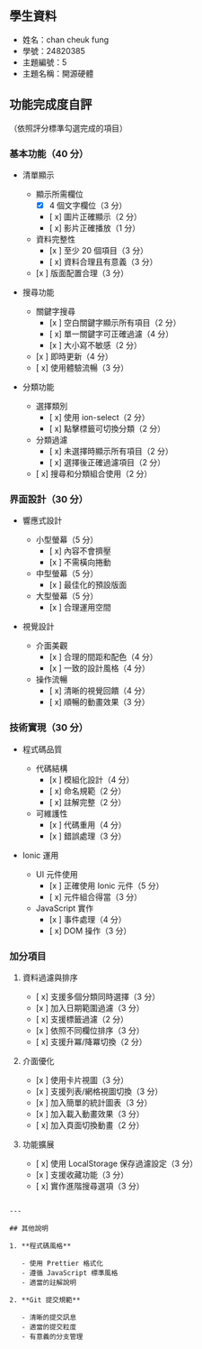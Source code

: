 ## 學生資料

- 姓名：chan cheuk fung
- 學號：24820385
- 主題編號：5
- 主題名稱：開源硬體

## 功能完成度自評

（依照評分標準勾選完成的項目）

### 基本功能（40 分）

- 清單顯示

  - 顯示所需欄位
    - [x] 4 個文字欄位（3 分）
    - [ x] 圖片正確顯示（2 分）
    - [ x] 影片正確播放（1 分）
  - 資料完整性
    - [x ] 至少 20 個項目（3 分）
    - [ x] 資料合理且有意義（3 分）
  - [x ] 版面配置合理（3 分）

- 搜尋功能

  - 關鍵字搜尋
    - [x ] 空白關鍵字顯示所有項目（2 分）
    - [ x] 單一關鍵字可正確過濾（4 分）
    - [x ] 大小寫不敏感（2 分）
  - [x ] 即時更新（4 分）
  - [ x] 使用體驗流暢（3 分）

- 分類功能
  - 選擇類別
    - [ x] 使用 ion-select（2 分）
    - [ x] 點擊標籤可切換分類（2 分）
  - 分類過濾
    - [ x] 未選擇時顯示所有項目（2 分）
    - [ x] 選擇後正確過濾項目（2 分）
  - [ x] 搜尋和分類組合使用（2 分）

### 界面設計（30 分）

- 響應式設計

  - 小型螢幕（5 分）
    - [ x] 內容不會擠壓
    - [x ] 不需橫向捲動
  - 中型螢幕（5 分）
    - [x ] 最佳化的預設版面
  - 大型螢幕（5 分）
    - [x ] 合理運用空間

- 視覺設計
  - 介面美觀
    - [x ] 合理的間距和配色（4 分）
    - [x ] 一致的設計風格（4 分）
  - 操作流暢
    - [ x] 清晰的視覺回饋（4 分）
    - [ x] 順暢的動畫效果（3 分）

### 技術實現（30 分）

- 程式碼品質

  - 代碼結構
    - [x ] 模組化設計（4 分）
    - [ x] 命名規範（2 分）
    - [ x] 註解完整（2 分）
  - 可維護性
    - [x ] 代碼重用（4 分）
    - [x ] 錯誤處理（3 分）

- Ionic 運用
  - UI 元件使用
    - [x ] 正確使用 Ionic 元件（5 分）
    - [ x] 元件組合得當（3 分）
  - JavaScript 實作
    - [x ] 事件處理（4 分）
    - [ x] DOM 操作（3 分）

### 加分項目

1. 資料過濾與排序

   - [ x] 支援多個分類同時選擇（3 分）
   - [x ] 加入日期範圍過濾（3 分）
   - [ x] 支援標籤過濾（2 分）
   - [x ] 依照不同欄位排序（3 分）
   - [ x] 支援升冪/降冪切換（2 分）

2. 介面優化

   - [x ] 使用卡片視圖（3 分）
   - [x ] 支援列表/網格視圖切換（3 分）
   - [x ] 加入簡單的統計圖表（3 分）
   - [x ] 加入載入動畫效果（3 分）
   - [ x] 加入頁面切換動畫（2 分）

3. 功能擴展

   - [ x] 使用 LocalStorage 保存過濾設定（3 分）
   - [x ] 支援收藏功能（3 分）
   - [ x] 實作進階搜尋選項（3 分）
```

---

## 其他說明

1. **程式碼風格**

   - 使用 Prettier 格式化
   - 遵循 JavaScript 標準風格
   - 適當的註解說明

2. **Git 提交規範**

   - 清晰的提交訊息
   - 適當的提交粒度
   - 有意義的分支管理
